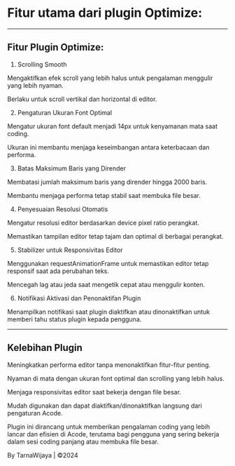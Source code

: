 # Fitur utama dari plugin Optimize:


---

## Fitur Plugin Optimize:

1. Scrolling Smooth

Mengaktifkan efek scroll yang lebih halus untuk pengalaman menggulir yang lebih nyaman.

Berlaku untuk scroll vertikal dan horizontal di editor.



2. Pengaturan Ukuran Font Optimal

Mengatur ukuran font default menjadi 14px untuk kenyamanan mata saat coding.

Ukuran ini membantu menjaga keseimbangan antara keterbacaan dan performa.



3. Batas Maksimum Baris yang Dirender

Membatasi jumlah maksimum baris yang dirender hingga 2000 baris.

Membantu menjaga performa tetap stabil saat membuka file besar.



4. Penyesuaian Resolusi Otomatis

Mengatur resolusi editor berdasarkan device pixel ratio perangkat.

Memastikan tampilan editor tetap tajam dan optimal di berbagai perangkat.



5. Stabilizer untuk Responsivitas Editor

Menggunakan requestAnimationFrame untuk memastikan editor tetap responsif saat ada perubahan teks.

Mencegah lag atau jeda saat mengetik cepat atau menggulir konten.



6. Notifikasi Aktivasi dan Penonaktifan Plugin

Menampilkan notifikasi saat plugin diaktifkan atau dinonaktifkan untuk memberi tahu status plugin kepada pengguna.





---

## Kelebihan Plugin

Meningkatkan performa editor tanpa menonaktifkan fitur-fitur penting.

Nyaman di mata dengan ukuran font optimal dan scrolling yang lebih halus.

Menjaga responsivitas editor saat bekerja dengan file besar.

Mudah digunakan dan dapat diaktifkan/dinonaktifkan langsung dari pengaturan Acode.


Plugin ini dirancang untuk memberikan pengalaman coding yang lebih lancar dan efisien di Acode, terutama bagi pengguna yang sering bekerja dalam sesi coding panjang atau membuka file besar.

By TarnaWijaya | ©2024
